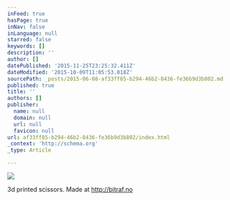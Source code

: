 ```yaml
---
inFeed: true
hasPage: true
inNav: false
inLanguage: null
starred: false
keywords: []
description: ''
author: []
datePublished: '2015-11-25T23:25:32.411Z'
dateModified: '2015-10-09T11:05:53.018Z'
sourcePath: _posts/2015-06-08-af33ff85-b294-46b2-8436-fe36b9d3b802.md
published: true
title: ''
authors: []
publisher:
  name: null
  domain: null
  url: null
  favicon: null
url: af33ff85-b294-46b2-8436-fe36b9d3b802/index.html
_context: 'http://schema.org'
_type: Article

---
```

![](https://the-grid-user-content.s3-us-west-2.amazonaws.com/1e48eec4-bacb-4cb7-bdb0-548c72f982db.jpg)

3d printed scissors. Made at http://bitraf.no